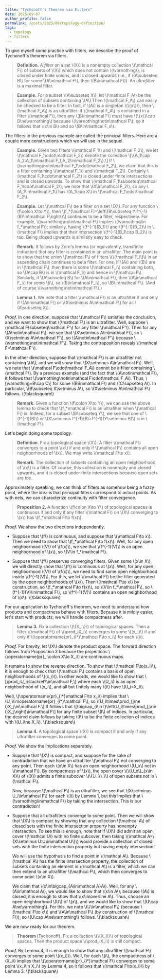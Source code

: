 ```yaml
---
title: "Tychonoff's Theorem via Filters"
date: 2025-09-07
author_profile: false
permalink: /posts/2025/09/topology-definition/
tags:
  - topology
  - filters
---
```


To give myself some practice with filters, we describe the proof of Tychonoff's theorem via filters.

> **Definition.**
A *filter* on a set \\(X\\) is a nonempty collection \\(\mathcal F\\) of subsets of \\(X\\) which does not contain \\(\varnothing\\), is closed under finite unions, and is closed upwards (i.e., if \\(A\subseteq B\\) for some \\(A\in\mathcal F\\), then \\(B\in\mathcal F\\)). An *ultrafilter* is a maximal filter.

> **Example.**
For a subset \\(A\subseteq X\\), let \\(\mathcal F_A\\) be the collection of subsets containing \\(A\\) Then \\(\mathcal F_A\\) can easily be checked to be a filter. In fact, if \\(A\\) is a singleton \\(\\{x\\}\\), then \\(\mathcal F_A\\) is an ultrafilter: if \\(\mathcal F_A\\) is contained in a filter \\(\mathcal F\\), then any \\(B\in\mathcal F\\) must have \\(\\{x\\}\cap B\ne\varnothing\\) because \\(\varnothing\notin\mathcal F\\), so it follows that \\(x\in B\\) and so \\(B\in\mathcal F_x\\).

The filters in the previous example are called the principal filters. Here are a couple more constructions which we will use in the sequel.

> **Example.**
Given two filters \\(\mathcal F_1\\) and \\(\mathcal F_2\\), we let \\(\mathcal F_1\cdot\mathcal F_2\\) denote the collection \\[\\{A_1\cap A_2:A_1\in\mathcal F_1,A_2\in\mathcal F_2\\}.\\]
If \\(\varnothing\notin\mathcal F_1\cdot\mathcal F_2\\), we claim that this is a filter containing \\(\mathcal F_1\\) and \\(\mathcal F_2\\). Certainly \\(\mathcal F_1\cdot\mathcal F_2\\) is closed under finite intersections and is closed upwards. To show that \\(\mathcal F_1\subseteq\mathcal F_1\cdot\mathcal F_2\\), we note that \\(X\in\mathcal F_2\\), so any \\(A_1\in\mathcal F_1\\) has \\(A_1\cap X\\) in \\(\mathcal F_1\cdot\mathcal F_2\\).

> **Example.**
Let \\(\mathcal F\\) be a filter on a set \\(X\\). For any function \\(f\colon X\to Y\\), then
\\[f_\*(\mathcal F)=\left\\{B\subseteq Y:f^{-1}(B)\in\mathcal F\right\\}\\]
continues to be a filter, respectively. For example, \\(\varnothing\notin\mathcal F\\) implies \\(\varnothing\in f_\*\mathcal F\\); similarly, having \\(f^{-1}(B_1)\\) and \\(f^{-1}(B_2)\\) in \\(\mathcal F\\) implies that their intersection \\(f^{-1}(B_1\cap B_2)\\) is too. Being closed upwards is similarly easy to check.

> **Remark.**
It follows by Zorn's lemma (or equivalently, transfinite induction) that any filter is contained in an ultrafilter. The main point is to show that the union \\(\mathcal F\\) of filters \\(\\{\mathcal F_i\\}\\) in an ascending chain continues to be a filter. For one, if \\(A\\) and \\(B\\) are in \\(\mathcal F\\), then there is some \\(\mathcal F_i\\) containing both, so \\(A\cap B\\) is in \\(\mathcal F_i\\) and hence in \\(\mathcal F\\). Similarly, if \\(A\subseteq B\\) for \\(A\in\mathcal F\\), then \\(A\in\mathcal F_i\\) for some \\(i\\), so \\(B\in\mathcal F_i\\), so \\(B\in\mathcal F\\). (And of course \\(\varnothing\notin\mathcal F\\).)

> **Lemma 1.**
We note that a filter \\(\mathcal F\\) is an ultrafilter if and only if \\(A\in\mathcal F\\) or \\(X\setminus A\in\mathcal F\\) for all \\(A\subseteq X\\).

*Proof.* In one direction, suppose that \\(\mathcal F\\) satisfies the conclusion, and we want to show that \\(\mathcal F\\) is an ultrafilter. Well, suppose \\(\mathcal F\subseteq\mathcal F'\\) for any filter \\(\mathcal F'\\). Then for any \\(A\notin\mathcal F\\), we see that \\(X\setminus A\in\mathcal F\\), so \\(X\setminus A\in\mathcal F'\\), so \\(A\notin\mathcal F'\\) because \\(\varnothing\notin\mathcal F'\\). Taking the contraposition reveals \\(\mathcal F=\mathcal F'\\).

In the other direction, suppose that \\(\mathcal F\\) is an ultrafilter not containing \\(A\\), and we will show that \\(X\setminus A\in\mathcal F\\). Well, we note that \\(\mathcal F\cdot\mathcal F_A\\) cannot be a filter containing \\(\mathcal F\\). By a previous example (and the fact that \\(A\notin\mathcal F\\), it follows that \\(\varnothing\notin\mathcal F\cdot\mathcal F_A\\). Thus, \\[\varnothing=B\cap C\\]
for some \\(B\in\mathcal F\\) and \\(C\supseteq A\\). In particular, \\(B\subseteq X\setminus A\\), so \\(X\setminus A\in\mathcal F\\) follows. \\(\blacksquare\\)

> **Remark.**
Given a function \\(f\colon X\to Y\\), we can use the above lemma to check that \\(f_\*\mathcal F\\) is an ultrafilter when \\(\mathcal F\\) is. Indeed, for a subset \\(B\subseteq Y\\), we see that one of \\(f^{-1}(B)\\) or \\(X\setminus f^{-1}(B)=f^{-1}(Y\setminus B)\\) is in \\(\mathcal F\\).

Let's begin doing some topology.

> **Definition.**
Fix a topological space \\(X\\). A filter \\(\mathcal F\\) converges to a point \\(x\\) if and only if \\(\mathcal F\\) contains all open neighborhoods of \\(x\\). We may write \\(\mathcal F\to x\\).

> **Remark.**
The collection of subsets containing an open neighborhood of \\(x\\) is a filter. Of course, this collection is nonempty and closed upwards, and it is closed under finite intersections because open sets are too.

Approximately speaking, we can think of filters as somehow being a fuzzy point, where the idea is that principal filters correspond to actual points. As with nets, we can characterize continuity with filter convergence.

> **Proposition 2.**
A function \\(f\colon X\to Y\\) of topological spaces is continuous if and only if any filter \\(\mathcal F\\) on \\(X\\) converging to \\(x\\) has \\(f_\*\mathcal F\to f(x)\\).

*Proof.* We show the two directions independently.
* Suppose that \\(f\\) is continuous, and suppose that \\(\mathcal F\to x\\). Then we need to show that \\(f_*\mathcal F\to f(x)\\). Well, for any open neighborhood \\(V\\) of \\(f(x)\\), we see that \\(f^{-1}(V)\\) is an open neighborhood of \\(x\\), so \\(V\in f_\*\mathcal F\\).

* Suppose that \\(f\\) preserves converging filters. Given some \\(x\in X\\), we will directly show that \\(f\\) is continuous at \\(x\\). Well, for any open neighborhood \\(V\\) of \\(f(x)\\), we need to find some open neighborhood inside \\(f^{-1}(V)\\). For this, we let \\(\mathcal F\\) be the filter generated by the open neighborhoods of \\(x\\). Then \\(\mathcal F\to x\\) by construction, so \\(f_\*\mathcal F\to f(x)\\), so \\(V\in f_\*\mathcal F\\), so \\(f^{-1}(V)\in\mathcal F\\), so \\(f^{-1}(V)\\) contains an open neighborhood of \\(x\\). \\(\blacksquare\\)

For our application to Tychonoff's theorem, we need to understand how products and compactness behave with filters. Because it is mildly easier, let's start with products; we will handle compactness after.

> **Lemma 3.**
Fix a collection \\(\\{X_i\\}\\) of topological spaces. Then a filter \\(\mathcal F\\) of \\(\prod\_iX\_i\\) converges to some \\((x_i)\\) if and only if \\(\operatorname{pr}_{i*}\mathcal F\to x_i\\) for each \\(i\\).

*Proof.* For brevity, let \\(X\\) denote the product space. The forward direction follows from Proposition 2 because the projections \\(\operatorname{pr}_i\colon X\to X_i\\) are continuous maps.

It remains to show the reverse direction. To show that \\(\mathcal F\to(x_i)\\), it is enough to check that \\(\mathcal F\\) contains a basis of open neighborhoods of \\((x_i)\\). In other words, we would like to show that
\\[\prod\_iU\_i\stackrel?\in\mathcal F,\\]
where each \\(U_i\\) is an open neighborhood of \\(x_i\\), and all but finitely many \\(i\\) have \\(U_i=X_i\\).

Well, \\(\operatorname{pr}\_{i\*}\mathcal F\to x\_i\\) implies that \\(U_i\in\operatorname{pr}\_{i\*}\mathcal F\\), so
\\[U_i\times\prod_{j\ne i}X_j\in\mathcal F.\\]
It follows that
\\[\bigcap_{i\in I}\left(U_i\times\prod_{j\ne i}X_j\right)\in\mathcal F\\]
for any finite subset \\(I\\) of indices. In particular, the desired claim follows by taking \\(I\\) to be the finite collection of indices with \\(U_i\ne X_i\\). \\(\blacksquare\\)

> **Lemma 4.**
A topological space \\(X\\) is compact if and only if any ultrafilter converges to some point.

*Proof.* We show the implications separately.
* Suppose that \\(X\\) is compact, and suppose for the sake of contradiction that we have an ultrafilter \\(\mathcal F\\) not converging to any point. Then each \\(x\in X\\) has an open neighborhood \\(U_x\\) not in \\(\mathcal F\\). By compactness of \\(x\\), the open cover \\(\\{U\_x\\}\_{x\in X}\\) of \\(X\\) admits a finite subcover \\(\\{U_i\\}_i\\) of open subsets not in \\(\mathcal F\\).

    Now, because \\(\mathcal F\\) is an ultrafilter, we see that \\(X\setminus U_i\in\mathcal F\\) for each \\(i\\) by Lemma 1, but this implies that \\(\varnothing\in\mathcal F\\) by taking the intersection. This is our contradiction!

* Suppose that all ultrafilters converge to some point. Then we will show that \\(X\\) is compact by showing that any collection \\(\mathcal A\\) of closed sets with the finite intersection property has nonempty intersection. To see this is enough, note that if \\(X\\) did admit an open cover \\(\mathcal U\\) with no finite subcover, then taking \\(\mathcal A=\\{X\setminus U:U\in\mathcal U\\}\\) would provide a collection of closed sets with the finite intersection property but having empty intersection!

    We will use the hypothesis to find a point in \\(\mathcal A\\). Because \\(\mathcal A\\) has the finite intersection property, the collection of subsets containing an element in \\(\mathcal A\\) is a filter, which we can then extend to an ultrafilter \\(\mathcal F\\), which then converges to some point \\(x\in X\\).

    We claim that \\(x\in\bigcap_{A\in\mathcal A}A\\). Well, for any \\(A\in\mathcal A\\), we would like to show that \\(x\in A\\); because \\(A\\) is closed, it is enough to show that \\(x\in\overline A\\). Thus, choose an open neighborhood \\(U\\) of \\(x\\), and we would like to show that \\(U\cap A\ne\varnothing\\). For this, we note \\(U\in\mathcal F\\) (because \\(\mathcal F\to x\\)) and \\(A\in\mathcal F\\) (by construction of \\(\mathcal F\\)), so \\(U\cap A\ne\varnothing\\) follows. \\(\blacksquare\\)

We are now ready for our theorem.

> <b>Theorem </b>(Tychonoff)<b>.</b>
Fix a collection \\(\\{X_i\\}\\) of topological spaces. Then the product space \\(\prod_iX_i\\) is still compact.

*Proof.* By Lemma 4, it is enough to show that any ultrafilter \\(\mathcal F\\) converges to some point \\((x_i)\\). Well, for each \\(i\\), the compactness of \\(X_i\\) implies that \\(\operatorname{pr}_{i*}\mathcal F\\) converges to some point \\(x_i\in X_i\\) by Lemma 4, so it follows that \\(\mathcal F\to(x_i)\\) by Lemma 3. \\(\blacksquare\\)